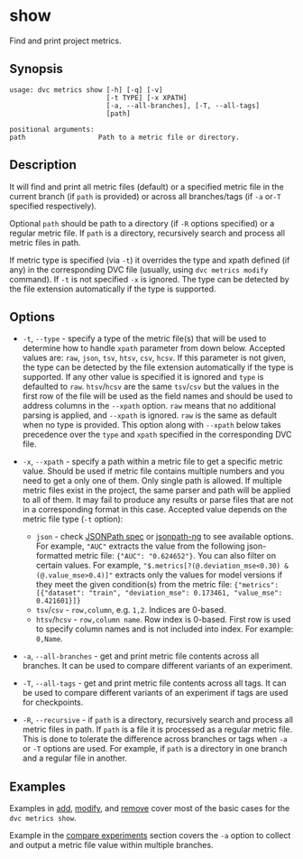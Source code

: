 # show

Find and print project metrics.

## Synopsis

```usage
usage: dvc metrics show [-h] [-q] [-v]
                        [-t TYPE] [-x XPATH]
                        [-a, --all-branches], [-T, --all-tags]
                        [path]

positional arguments:
path                  Path to a metric file or directory.
```

## Description

It will find and print all metric files (default) or a specified metric file in
the current branch (if `path` is provided) or across all branches/tags (if `-a`
or`-T` specified respectively).

Optional `path` should be path to a directory (if `-R` options specified) or a
regular metric file. If `path` is a directory, recursively search and process
all metric files in path.

If metric type is specified (via `-t`) it overrides the type and xpath defined
(if any) in the corresponding DVC file (usually, using `dvc metrics modify`
command). If `-t` is not specified `-x` is ignored. The type can be detected by
the file extension automatically if the type is supported.

## Options

- `-t`, `--type` - specify a type of the metric file(s) that will be used to
  determine how to handle `xpath` parameter from down below. Accepted values
  are: `raw`, `json`, `tsv`, `htsv`, `csv`, `hcsv`. If this parameter is not
  given, the type can be detected by the file extension automatically if the
  type is supported. If any other value is specified it is ignored and `type` is
  defaulted to `raw`. `htsv`/`hcsv` are the same `tsv`/`csv` but the values in
  the first row of the file will be used as the field names and should be used
  to address columns in the `--xpath` option. `raw` means that no additional
  parsing is applied, and `--xpath` is ignored. `raw` is the same as default
  when no type is provided. This option along with `--xpath` below takes
  precedence over the `type` and `xpath` specified in the corresponding DVC
  file.

- `-x`, `--xpath` - specify a path within a metric file to get a specific metric
  value. Should be used if metric file contains multiple numbers and you need to
  get a only one of them. Only single path is allowed. If multiple metric files
  exist in the project, the same parser and path will be applied to all of them.
  It may fail to produce any results or parse files that are not in a
  corresponding format in this case. Accepted value depends on the metric file
  type (`-t` option):

  - `json` - check [JSONPath spec](https://goessner.net/articles/JsonPath/) or
    [jsonpath-ng](https://github.com/h2non/jsonpath-ng) to see available
    options. For example, `"AUC"` extracts the value from the following
    json-formatted metric file: `{"AUC": "0.624652"}`. You can also filter on
    certain values. For example,
    `"$.metrics[?(@.deviation_mse<0.30) & (@.value_mse>0.4)]"` extracts only the
    values for model versions if they meet the given condition(s) from the
    metric file:
    `{"metrics": [{"dataset": "train", "deviation_mse": 0.173461, "value_mse": 0.421601}]}`
  - `tsv`/`csv` - `row,column`, e.g. `1,2`. Indices are 0-based.
  - `htsv`/`hcsv` - `row,column name`. Row index is 0-based. First row is used
    to specify column names and is not included into index. For example:
    `0,Name`.

- `-a`, `--all-branches` - get and print metric file contents across all
  branches. It can be used to compare different variants of an experiment.

- `-T`, `--all-tags` - get and print metric file contents across all tags. It
  can be used to compare different variants of an experiment if tags are used
  for checkpoints.

- `-R`, `--recursive` - if `path` is a directory, recursively search and process
  all metric files in path. If `path` is a file it is processed as a regular
  metric file. This is done to tolerate the difference across branches or tags
  when `-a` or `-T` options are used. For example, if `path` is a directory in
  one branch and a regular file in another.

## Examples

Examples in [add](/doc/commands-reference/metrics-add),
[modify](/doc/commands-reference/metrics-modify), and
[remove](/doc/commands-reference/metrics-remove) cover most of the basic cases
for the `dvc metrics show`.

Example in the [compare experiments](/doc/get-started/compare-experiments)
section covers the `-a` option to collect and output a metric file value within
multiple branches.
